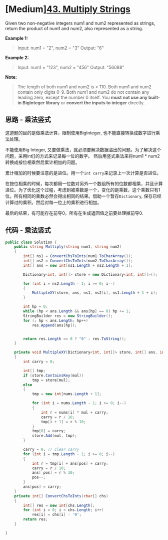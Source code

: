 # [Medium][43. Multiply Strings](https://leetcode.com/problems/multiply-strings/)

Given two non-negative integers num1 and num2 represented as strings, return the product of num1 and num2, also represented as a string.

**Example 1:**

> Input: num1 = "2", num2 = "3"
> Output: "6"

**Example 2:**

> Input: num1 = "123", num2 = "456"
> Output: "56088"

**Note:**

> The length of both num1 and num2 is < 110.
> Both num1 and num2 contain only digits 0-9.
> Both num1 and num2 do not contain any leading zero, except the number 0 itself.
> You **must not use any built-in BigInteger library** or **convert the inputs to integer** directly.

## 思路 - 乘法竖式

这道题的目的是做乘法计算，限制使用BigInteger, 也不能直接转换成数字进行乘法处理。

不能使用Big Integer, 又要做乘法，就必须要解决数据溢出的问题。为了解决这个问题，采用int[]的方式来记录每一位的数字。 然后用竖式乘法来将num1 * num2 转换成按位相乘然后累计相加的问题。

累计相加的时候要注意的是进位。用一个`int carry`来记录上一次计算是否进位。

在按位相乘的时候，每次都用一位数对另外一个数组所有的位数都相乘，并且计算进位。为了优化这个过程，考虑到被乘数是一个，变化的是乘数，这个乘数只有1位。所有相同的乘数必然会得出相同的结果。借助一个暂存`Dictionary`, 保存已经计算过的乘积。然后对每一位上的乘积进行相加。

最后的结果，有可能存在前导0，所有在生成返回值之前要处理掉前导0.

## 代码 - 乘法竖式

```csharp
public class Solution {
    public string Multiply(string num1, string num2)
    {
        int[] ns1 = ConvertChsToInts(num1.ToCharArray());
        int[] ns2 = ConvertChsToInts(num2.ToCharArray());
        int[] ans = new int[ns1.Length + ns2.Length + 1];

        Dictionary<int, int[]> store = new Dictionary<int, int[]>();

        for (int i = ns2.Length - 1; i >= 0; i--)
        {
            MultipleXY(store, ans, ns1, ns2[i], ns1.Length + 1 + i);
        }

        int hp = 0;
        while (hp < ans.Length && ans[hp] == 0) hp += 1;
        StringBuilder res = new StringBuilder();
        for (; hp < ans.Length; hp++)
            res.Append(ans[hp]);


        return res.Length == 0 ? "0" : res.ToString();
    }

    private void MultipleXY(Dictionary<int, int[]> store, int[] ans, int[] nums, int mul, int pos)
    {
        int carry = 0;

        int[] tmp;
        if (store.ContainsKey(mul))
            tmp = store[mul];
        else
        {
            tmp = new int[nums.Length + 1];

            for (int i = nums.Length - 1; i >= 0; i--)
            {
                int r = nums[i] * mul + carry;
                carry = r / 10;
                tmp[i + 1] = r % 10;
            }
            tmp[0] = carry;
            store.Add(mul, tmp);
        }

        carry = 0; // clear carry
        for (int i = tmp.Length - 1; i >= 0; i--)
        {
            int r = tmp[i] + ans[pos] + carry;
            carry = r / 10;
            ans[ pos] = r % 10;
            pos--;
        }
        ans[pos] = carry;
    }
    private int[] ConvertChsToInts(char[] chs)
    {
        int[] res = new int[chs.Length];
        for (int i = 0; i < chs.Length; i++)
            res[i] = chs[i] - '0';
        return res;
    }

}
```
